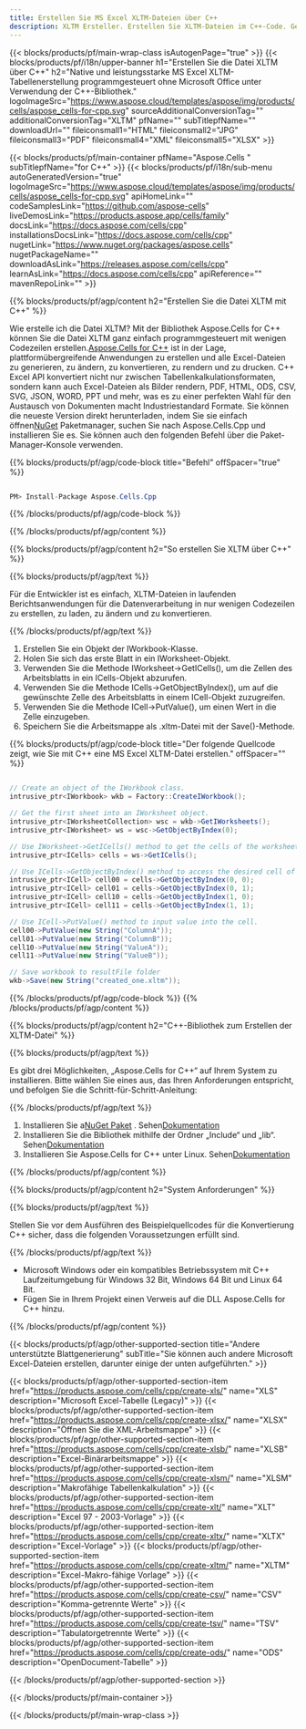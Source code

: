 ```yaml
---
title: Erstellen Sie MS Excel XLTM-Dateien über C++
description: XLTM Ersteller. Erstellen Sie XLTM-Dateien im C++-Code. Generieren Sie MS Excel XLTM-Dateien mit der Anwendung C++.
---
```

{{< blocks/products/pf/main-wrap-class isAutogenPage="true" >}}
{{< blocks/products/pf/i18n/upper-banner h1="Erstellen Sie die Datei XLTM über C++" h2="Native und leistungsstarke MS Excel XLTM-Tabellenerstellung programmgesteuert ohne Microsoft Office unter Verwendung der C++-Bibliothek." logoImageSrc="https://www.aspose.cloud/templates/aspose/img/products/cells/aspose_cells-for-cpp.svg" sourceAdditionalConversionTag="" additionalConversionTag="XLTM" pfName="" subTitlepfName="" downloadUrl="" fileiconsmall1="HTML" fileiconsmall2="JPG" fileiconsmall3="PDF" fileiconsmall4="XML" fileiconsmall5="XLSX" >}}

{{< blocks/products/pf/main-container pfName="Aspose.Cells " subTitlepfName="for C++" >}}
{{< blocks/products/pf/i18n/sub-menu autoGeneratedVersion="true" logoImageSrc="https://www.aspose.cloud/templates/aspose/img/products/cells/aspose_cells-for-cpp.svg" apiHomeLink="" codeSamplesLink="https://github.com/aspose-cells" liveDemosLink="https://products.aspose.app/cells/family" docsLink="https://docs.aspose.com/cells/cpp" installationsDocsLink="https://docs.aspose.com/cells/cpp" nugetLink="https://www.nuget.org/packages/aspose.cells" nugetPackageName="" downloadAsLink="https://releases.aspose.com/cells/cpp" learnAsLink="https://docs.aspose.com/cells/cpp" apiReference="" mavenRepoLink="" >}}

{{% blocks/products/pf/agp/content h2="Erstellen Sie die Datei XLTM mit C++" %}}

 Wie erstelle ich die Datei XLTM? Mit der Bibliothek Aspose.Cells for C++ können Sie die Datei XLTM ganz einfach programmgesteuert mit wenigen Codezeilen erstellen.[Aspose.Cells for C++](https://products.aspose.com/cells/cpp) ist in der Lage, plattformübergreifende Anwendungen zu erstellen und alle Excel-Dateien zu generieren, zu ändern, zu konvertieren, zu rendern und zu drucken. C++ Excel API konvertiert nicht nur zwischen Tabellenkalkulationsformaten, sondern kann auch Excel-Dateien als Bilder rendern, PDF, HTML, ODS, CSV, SVG, JSON, WORD, PPT und mehr, was es zu einer perfekten Wahl für den Austausch von Dokumenten macht Industriestandard Formate. Sie können die neueste Version direkt herunterladen, indem Sie sie einfach öffnen[NuGet](https://www.nuget.org/packages/Aspose.Cells.Cpp/) Paketmanager, suchen Sie nach Aspose.Cells.Cpp und installieren Sie es. Sie können auch den folgenden Befehl über die Paket-Manager-Konsole verwenden.

{{% blocks/products/pf/agp/code-block title="Befehl" offSpacer="true" %}}

```cs

PM> Install-Package Aspose.Cells.Cpp

```

{{% /blocks/products/pf/agp/code-block %}}

{{% /blocks/products/pf/agp/content %}}                                                                             


{{% blocks/products/pf/agp/content h2="So erstellen Sie XLTM über C++" %}}

{{% blocks/products/pf/agp/text %}}

 Für die Entwickler ist es einfach, XLTM-Dateien in laufenden Berichtsanwendungen für die Datenverarbeitung in nur wenigen Codezeilen zu erstellen, zu laden, zu ändern und zu konvertieren.

{{% /blocks/products/pf/agp/text %}}

1.  Erstellen Sie ein Objekt der IWorkbook-Klasse.
1.  Holen Sie sich das erste Blatt in ein IWorksheet-Objekt.
1.  Verwenden Sie die Methode IWorksheet->GetICells(), um die Zellen des Arbeitsblatts in ein ICells-Objekt abzurufen.
1.  Verwenden Sie die Methode ICells->GetObjectByIndex(), um auf die gewünschte Zelle des Arbeitsblatts in einem ICell-Objekt zuzugreifen.
1.  Verwenden Sie die Methode ICell->PutValue(), um einen Wert in die Zelle einzugeben.
1.  Speichern Sie die Arbeitsmappe als .xltm-Datei mit der Save()-Methode.

{{% blocks/products/pf/agp/code-block title="Der folgende Quellcode zeigt, wie Sie mit C++ eine MS Excel XLTM-Datei erstellen." offSpacer="" %}}

```cs

// Create an object of the IWorkbook class.
intrusive_ptr<IWorkbook> wkb = Factory::CreateIWorkbook();

// Get the first sheet into an IWorksheet object.
intrusive_ptr<IWorksheetCollection> wsc = wkb->GetIWorksheets();
intrusive_ptr<IWorksheet> ws = wsc->GetObjectByIndex(0);

// Use IWorksheet->GetICells() method to get the cells of the worksheet into an ICells object.
intrusive_ptr<ICells> cells = ws->GetICells();

// Use ICells->GetObjectByIndex() method to access the desired cell of the worksheet into an ICell object.
intrusive_ptr<ICell> cell00 = cells->GetObjectByIndex(0, 0);
intrusive_ptr<ICell> cell01 = cells->GetObjectByIndex(0, 1);
intrusive_ptr<ICell> cell10 = cells->GetObjectByIndex(1, 0);
intrusive_ptr<ICell> cell11 = cells->GetObjectByIndex(1, 1);

// Use ICell->PutValue() method to input value into the cell.
cell00->PutValue(new String("ColumnA"));
cell01->PutValue(new String("ColumnB"));
cell10->PutValue(new String("ValueA"));
cell11->PutValue(new String("ValueB"));

// Save workbook to resultFile folder
wkb->Save(new String("created_one.xltm"));

```

{{% /blocks/products/pf/agp/code-block %}}
{{% /blocks/products/pf/agp/content %}}

{{% blocks/products/pf/agp/content h2="C++-Bibliothek zum Erstellen der XLTM-Datei" %}}

{{% blocks/products/pf/agp/text %}}

Es gibt drei Möglichkeiten, „Aspose.Cells for C++“ auf Ihrem System zu installieren. Bitte wählen Sie eines aus, das Ihren Anforderungen entspricht, und befolgen Sie die Schritt-für-Schritt-Anleitung:

{{% /blocks/products/pf/agp/text %}}

1.  Installieren Sie a[NuGet Paket](https://www.nuget.org/packages/Aspose.Cells.Cpp/) . Sehen[Dokumentation](https://docs.aspose.com/cells/cpp/installation/#using-nuget-package-manager)
1.  Installieren Sie die Bibliothek mithilfe der Ordner „Include“ und „lib“. Sehen[Dokumentation](https://docs.aspose.com/cells/cpp/installation/#using-include-and-lib-folders)
1. Installieren Sie Aspose.Cells for C++ unter Linux. Sehen[Dokumentation](https://docs.aspose.com/cells/cpp/installation/#installing-asposecells-for-c-in-linux)

{{% /blocks/products/pf/agp/content %}}

{{% blocks/products/pf/agp/content h2="System Anforderungen" %}}

{{% blocks/products/pf/agp/text %}}

Stellen Sie vor dem Ausführen des Beispielquellcodes für die Konvertierung C++ sicher, dass die folgenden Voraussetzungen erfüllt sind.

{{% /blocks/products/pf/agp/text %}}

- Microsoft Windows oder ein kompatibles Betriebssystem mit C++ Laufzeitumgebung für Windows 32 Bit, Windows 64 Bit und Linux 64 Bit.
- Fügen Sie in Ihrem Projekt einen Verweis auf die DLL Aspose.Cells for C++ hinzu.

{{% /blocks/products/pf/agp/content %}}


{{< blocks/products/pf/agp/other-supported-section title="Andere unterstützte Blattgenerierung" subTitle="Sie können auch andere Microsoft Excel-Dateien erstellen, darunter einige der unten aufgeführten." >}}

{{< blocks/products/pf/agp/other-supported-section-item href="https://products.aspose.com/cells/cpp/create-xls/" name="XLS" description="Microsoft Excel-Tabelle (Legacy)" >}} 
{{< blocks/products/pf/agp/other-supported-section-item href="https://products.aspose.com/cells/cpp/create-xlsx/" name="XLSX" description="Öffnen Sie die XML-Arbeitsmappe" >}} 
{{< blocks/products/pf/agp/other-supported-section-item href="https://products.aspose.com/cells/cpp/create-xlsb/" name="XLSB" description="Excel-Binärarbeitsmappe" >}} 
{{< blocks/products/pf/agp/other-supported-section-item href="https://products.aspose.com/cells/cpp/create-xlsm/" name="XLSM" description="Makrofähige Tabellenkalkulation" >}} 
{{< blocks/products/pf/agp/other-supported-section-item href="https://products.aspose.com/cells/cpp/create-xlt/" name="XLT" description="Excel 97 - 2003-Vorlage" >}} 
{{< blocks/products/pf/agp/other-supported-section-item href="https://products.aspose.com/cells/cpp/create-xltx/" name="XLTX" description="Excel-Vorlage" >}} 
{{< blocks/products/pf/agp/other-supported-section-item href="https://products.aspose.com/cells/cpp/create-xltm/" name="XLTM" description="Excel-Makro-fähige Vorlage" >}} 
{{< blocks/products/pf/agp/other-supported-section-item href="https://products.aspose.com/cells/cpp/create-csv/" name="CSV" description="Komma-getrennte Werte" >}} 
{{< blocks/products/pf/agp/other-supported-section-item href="https://products.aspose.com/cells/cpp/create-tsv/" name="TSV" description="Tabulatorgetrennte Werte" >}} 
{{< blocks/products/pf/agp/other-supported-section-item href="https://products.aspose.com/cells/cpp/create-ods/" name="ODS" description="OpenDocument-Tabelle" >}} 

{{< /blocks/products/pf/agp/other-supported-section >}}

{{< /blocks/products/pf/main-container >}}
    
{{< /blocks/products/pf/main-wrap-class >}}
